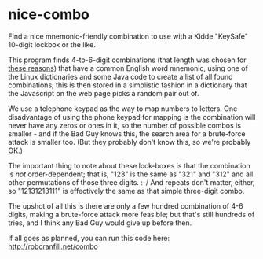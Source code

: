# nice-combo
Find a nice mnemonic-friendly combination to use with a Kidde "KeySafe" 10-digit lockbox or the like.

This program finds 4-to-6-digit combinations (that length was chosen for [these reasons](https://boards.straightdope.com/sdmb/showthread.php?t=791728)) that have a common English word mnemonic, using one of the Linux dictionaries and some Java code to create a list of all found combinations; this is then stored in a simplistic fashion in a dictionary that the Javascript on the web page picks a random pair out of.

We use a telephone keypad as the way to map numbers to letters. One disadvantage of using the phone keypad for mapping is the combination will never have any zeros or ones in it, so the number of possible combos is smaller - and if the Bad Guy knows this, the search area for a brute-force attack is smaller too. (But they probably don't know this, so we're probably OK.)

The important thing to note about these lock-boxes is that the combination is *not* order-dependent; that is, "123" is the same as "321" and "312" and all other permutations of those three digits. :-/ And repeats don't matter, either, so "12131213111" is effectively the same as that simple three-digit combo.

The upshot of all this is there are only a few hundred combination of 4-6 digits, making a brute-force attack more feasible; but that's still hundreds of tries, and I think any Bad Guy would give up before then.


If all goes as planned, you can run this code here:
<a href="http://robcranfill.net/combo" target="_blank">http://robcranfill.net/combo</a>
